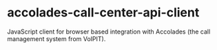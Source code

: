 # accolades-call-center-api-client
JavaScript client for browser based integration with Accolades (the call management system from VoIPIT).
